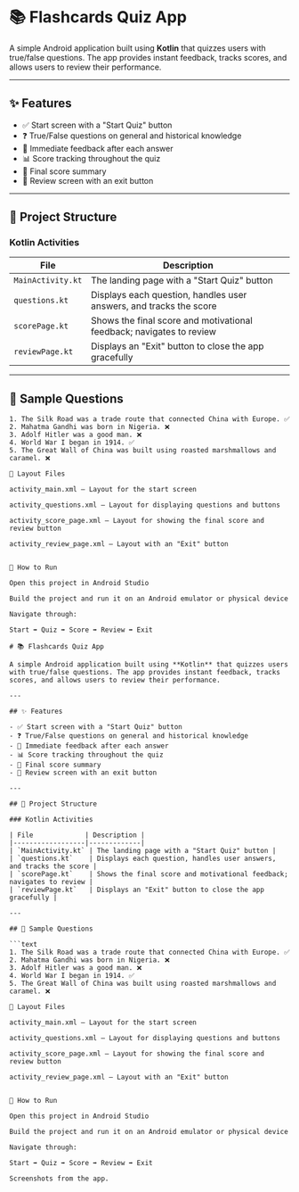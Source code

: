 # 📚 Flashcards Quiz App

A simple Android application built using **Kotlin** that quizzes users with true/false questions. The app provides instant feedback, tracks scores, and allows users to review their performance.

---

## ✨ Features

- ✅ Start screen with a "Start Quiz" button
- ❓ True/False questions on general and historical knowledge
- 💬 Immediate feedback after each answer
- 📊 Score tracking throughout the quiz
- 🏁 Final score summary
- 🔁 Review screen with an exit button

---

## 📁 Project Structure

### Kotlin Activities

| File             | Description |
|------------------|-------------|
| `MainActivity.kt` | The landing page with a "Start Quiz" button |
| `questions.kt`    | Displays each question, handles user answers, and tracks the score |
| `scorePage.kt`    | Shows the final score and motivational feedback; navigates to review |
| `reviewPage.kt`   | Displays an "Exit" button to close the app gracefully |

---

## 🧪 Sample Questions

```text
1. The Silk Road was a trade route that connected China with Europe. ✅  
2. Mahatma Gandhi was born in Nigeria. ❌  
3. Adolf Hitler was a good man. ❌  
4. World War I began in 1914. ✅  
5. The Great Wall of China was built using roasted marshmallows and caramel. ❌

🧱 Layout Files

activity_main.xml – Layout for the start screen

activity_questions.xml – Layout for displaying questions and buttons

activity_score_page.xml – Layout for showing the final score and review button

activity_review_page.xml – Layout with an "Exit" button


🚀 How to Run

Open this project in Android Studio

Build the project and run it on an Android emulator or physical device

Navigate through:

Start ➡️ Quiz ➡️ Score ➡️ Review ➡️ Exit

# 📚 Flashcards Quiz App

A simple Android application built using **Kotlin** that quizzes users with true/false questions. The app provides instant feedback, tracks scores, and allows users to review their performance.

---

## ✨ Features

- ✅ Start screen with a "Start Quiz" button
- ❓ True/False questions on general and historical knowledge
- 💬 Immediate feedback after each answer
- 📊 Score tracking throughout the quiz
- 🏁 Final score summary
- 🔁 Review screen with an exit button

---

## 📁 Project Structure

### Kotlin Activities

| File             | Description |
|------------------|-------------|
| `MainActivity.kt` | The landing page with a "Start Quiz" button |
| `questions.kt`    | Displays each question, handles user answers, and tracks the score |
| `scorePage.kt`    | Shows the final score and motivational feedback; navigates to review |
| `reviewPage.kt`   | Displays an "Exit" button to close the app gracefully |

---

## 🧪 Sample Questions

```text
1. The Silk Road was a trade route that connected China with Europe. ✅  
2. Mahatma Gandhi was born in Nigeria. ❌  
3. Adolf Hitler was a good man. ❌  
4. World War I began in 1914. ✅  
5. The Great Wall of China was built using roasted marshmallows and caramel. ❌

🧱 Layout Files

activity_main.xml – Layout for the start screen

activity_questions.xml – Layout for displaying questions and buttons

activity_score_page.xml – Layout for showing the final score and review button

activity_review_page.xml – Layout with an "Exit" button


🚀 How to Run

Open this project in Android Studio

Build the project and run it on an Android emulator or physical device

Navigate through:

Start ➡️ Quiz ➡️ Score ➡️ Review ➡️ Exit

Screenshots from the app.









